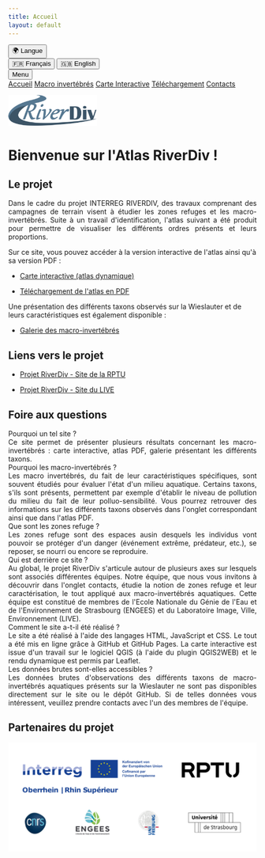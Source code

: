 ```yaml
---
title: Accueil
layout: default
---
```


<link rel="stylesheet" href="{{ '/css/style.css' | relative_url }}">
<link rel="stylesheet" href="https://cdnjs.cloudflare.com/ajax/libs/font-awesome/6.0.0/css/all.min.css">

<!-- Bouton pour ouvrir le menu de sélection de langue -->
<div id="language-selector" class="language-dropdown">
    <button class="language-button">
        🌍 Langue <i class="fa fa-chevron-down"></i>
    </button>
    <div class="language-options">
        <button class="lang-option" data-lang="fr">🇫🇷 Français</button>
        <button class="lang-option" data-lang="en">🇬🇧 English</button>
    </div>
</div>

<!-- Bouton pour ouvrir/fermer le menu -->
<button id="menu-toggle" class="menu-button">
    <i class="fa fa-bars"></i> Menu
</button>

<!-- Conteneur du menu rétractable -->
<div id="menu" class="tab-container">
    <a href="index" class="tab-button"><i class="fa-solid fa-house"></i> Accueil</a>
    <a href="macroinv" class="tab-button"><i class="fa-solid fa-bug"></i> Macro invertébrés</a>
    <a href="map" class="tab-button"><i class="fa-solid fa-map"></i> Carte Interactive</a>
    <a href="downloads" class="tab-button"><i class="fa-solid fa-floppy-disk"></i> Téléchargement</a>
    <a href="contacts" class="tab-button"><i class="fa-solid fa-address-book"></i> Contacts</a>
</div>

<script>
  document.addEventListener("DOMContentLoaded", function() {
    const menuButton = document.getElementById("menu-toggle");
    const menu = document.getElementById("menu");

    menuButton.addEventListener("click", function() {
        menu.classList.toggle("show");
        menuButton.classList.toggle("active");
    });
});
</script>

<p align="left">
    <img src="images/RD.png" alt="Logo 1" width="180">
</p>

# Bienvenue sur l'Atlas RiverDiv !

## Le projet

<div style="text-align: justify;">
Dans le cadre du projet INTERREG RIVERDIV, des travaux comprenant des campagnes de terrain visent à étudier les zones refuges et les macro-invertébrés. Suite à un travail d'identification, l'atlas suivant a été produit pour permettre de visualiser les différents ordres présents et leurs proportions.
</div>

Sur ce site, vous pouvez accéder à la version interactive de l'atlas ainsi qu'à sa version PDF :
- [Carte interactive (atlas dynamique)](map)

- [Téléchargement de l'atlas en PDF](downloads)

Une présentation des différents taxons observés sur la Wieslauter et de leurs caractéristiques est également disponible :

- [Galerie des macro-invertébrés](macroinv)

## Liens vers le projet

- [Projet RiverDiv - Site de la RPTU](https://nuw.rptu.de/projekte/riverdiv/version-francaise)

- [Projet RiverDiv - Site du LIVE](https://live.unistra.fr/recherches/hydrosystemes/projets/liste-des-projets/projet-interreg-riverdiv)

## Foire aux questions

<section id="faq">
    <div class="faq-item">
        <div class="faq-question"><i class="fa-solid fa-chevron-right"></i> Pourquoi un tel site ?</div>
        <div class="faq-answer" style="text-align: justify;">Ce site permet de présenter plusieurs résultats concernant les macro-invertébrés : carte interactive, atlas PDF, galerie présentant les différents taxons.</div>
    </div>
    <div class="faq-item">
        <div class="faq-question"><i class="fa-solid fa-chevron-right"></i> Pourquoi les macro-invertébrés ?</div>
        <div class="faq-answer" style="text-align: justify;">Les macro invertébrés, du fait de leur caractéristiques spécifiques, sont souvent étudiés pour évaluer l'état d'un milieu aquatique. Certains taxons, s'ils sont présents, permettent par exemple d'établir le niveau de pollution du milieu du fait de leur polluo-sensibilité. Vous pourrez retrouver des informations sur les différents taxons observés dans l'onglet correspondant ainsi que dans l'atlas PDF.</div>
    </div>
    <div class="faq-item">
        <div class="faq-question"><i class="fa-solid fa-chevron-right"></i> Que sont les zones refuge ?</div>
        <div class="faq-answer" style="text-align: justify;">Les zones refuge sont des espaces ausin desquels les individus vont pouvoir se protéger d'un danger (événement extrême, prédateur, etc.), se reposer, se nourri ou encore se reproduire.</div>
    </div>
    <div class="faq-item">
        <div class="faq-question"><i class="fa-solid fa-chevron-right"></i> Qui est derrière ce site ?</div>
        <div class="faq-answer" style="text-align: justify;">Au global, le projet RiverDiv s'articule autour de plusieurs axes sur lesquels sont associés différentes équipes. Notre équipe, que nous vous invitons à découvrir dans l'onglet contacts, étudie la notion de zones refuge et leur caractérisation, le tout appliqué aux macro-invertébrés aquatiques. Cette équipe est constitué de membres de l'Ecole Nationale du Génie de l'Eau et de l'Environnement de Strasbourg (ENGEES) et du Laboratoire Image, Ville, Environnement (LIVE).</div>
    </div>
    <div class="faq-item">
        <div class="faq-question"><i class="fa-solid fa-chevron-right"></i> Comment le site a-t-il été réalisé ?</div>
        <div class="faq-answer" style="text-align: justify;">Le site a été réalisé à l'aide des langages HTML, JavaScript et CSS. Le tout a été mis en ligne grâce à GitHub et GitHub Pages. La carte interactive est issue d'un travail sur le logiciel QGIS (à l'aide du plugin QGIS2WEB) et le rendu dynamique est permis par Leaflet.</div>
    </div>
    <div class="faq-item">
        <div class="faq-question"><i class="fa-solid fa-chevron-right"></i> Les données brutes sont-elles accessibles ?</div>
        <div class="faq-answer" style="text-align: justify;">Les données brutes d'observations des différents taxons de macro-invertébrés aquatiques présents sur la Wieslauter ne sont pas disponibles directement sur le site ou le dépôt GitHub. Si de telles données vous intéressent, veuillez prendre contacts avec l'un des membres de l'équipe.</div>
    </div>
</section>

<script>
    document.querySelectorAll('.faq-question').forEach(item => {
        item.addEventListener('click', () => {
            let answer = item.nextElementSibling;
            let icon = item.querySelector('i');
            answer.classList.toggle('open');
            icon.classList.toggle('fa-chevron-right');
            icon.classList.toggle('fa-chevron-down');
        });
    });
</script>

## Partenaires du projet
<p align="center">
    <img src="images/Logos.png" alt="Logo 1" width="800">
</p>
